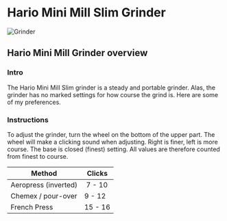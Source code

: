 # Hario Mini Mill Slim Grinder

![Grinder](https://cdn.rawgit.com/andmos/Coffee/master/img/Grinder.svg)

## Hario Mini Mill Grinder overview

### Intro

The Hario Mini Mill Slim  grinder is a steady and portable grinder.
Alas, the grinder has no marked settings for how course the grind is. Here are some of my preferences.

### Instructions

To adjust the grinder, turn the wheel on the bottom of the upper part. The wheel will make a clicking sound when adjusting. Right is finer, left is more course. The base is closed (finest) setting. All values are therefore counted from finest to course.

| Method | Clicks |
| ---   | ---     |
| Aeropress (inverted) | 7 - 10 |
| Chemex / pour-over | 9 - 12 |
| French Press | 15 - 16 |
